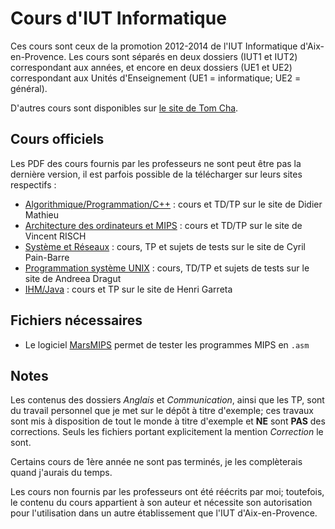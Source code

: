 Cours d'IUT Informatique
=====

Ces cours sont ceux de la promotion 2012-2014 de l'IUT Informatique d'Aix-en-Provence. Les cours sont séparés en deux dossiers (IUT1 et IUT2) correspondant aux années, et encore en deux dossiers (UE1 et UE2) correspondant aux Unités d'Enseignement (UE1 = informatique; UE2 = général).

D'autres cours sont disponibles sur [le site de Tom Cha](http://chastom.free.fr/documents.php).

Cours officiels
----
Les PDF des cours fournis par les professeurs ne sont peut être pas la dernière version, il est parfois possible de la télécharger sur leurs sites respectifs :
- [Algorithmique/Programmation/C++](http://infodoc.iut.univ-aix.fr/~mathieu/) : cours et TD/TP sur le site de Didier Mathieu
- [Architecture des ordinateurs et MIPS](http://infodoc.iut.univ-aix.fr/~risch/teaching.html) : cours et TD/TP sur le site de Vincent RISCH
- [Système et Réseaux](http://infodoc.iut.univ-aix.fr/~cpb/) : cours, TP et sujets de tests sur le site de Cyril Pain-Barre
- [Programmation système UNIX](http://pageperso.lif.univ-mrs.fr/~andreea.dragut/enseignementSysteme/index.html) : cours, TD/TP et sujets de tests sur le site de Andreea Dragut
- [IHM/Java](http://infodoc.iut.univ-aix.fr/~ihm/) : cours et TP sur le site de Henri Garreta

Fichiers nécessaires
----
- Le logiciel [MarsMIPS](http://courses.missouristate.edu/kenvollmar/mars/) permet de tester les programmes MIPS en `.asm`

Notes
----
Les contenus des dossiers *Anglais* et *Communication*, ainsi que les TP, sont du travail personnel que je met sur le dépôt à titre d'exemple; ces travaux sont mis à disposition de tout le monde à titre d'exemple et **NE** sont **PAS** des corrections. Seuls les fichiers portant explicitement la mention *Correction* le sont.

Certains cours de 1ère année ne sont pas terminés, je les complèterais quand j'aurais du temps.

Les cours non fournis par les professeurs ont été réécrits par moi; toutefois, le contenu du cours appartient à son auteur et nécessite son autorisation pour l'utilisation dans un autre établissement que l'IUT d'Aix-en-Provence.
